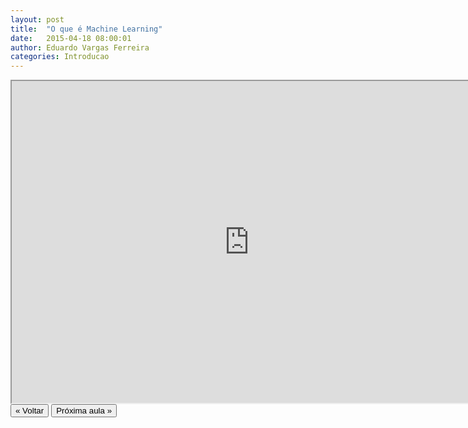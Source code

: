 ```yaml
---
layout: post
title:  "O que é Machine Learning"
date:   2015-04-18 08:00:01
author: Eduardo Vargas Ferreira
categories: Introducao
---
```


<center>
<iframe width="760" height="515" src="https://www.youtube.com/embed/7AZYbWikG5U?autoplay=0"> </iframe>
</center>


<FORM>
<INPUT Type="BUTTON" align="left" Value="&laquo; Voltar" Onclick="window.location.href='https://eduardoleg.github.io/ML4all/1parte/'">
<INPUT Type="BUTTON" align="left" Value="Próxima aula &raquo;" Onclick="window.location.href='https://eduardoleg.github.io/ML4all/introducao/2015/04/18/aula2.html'">
</FORM>

